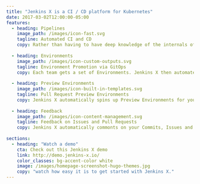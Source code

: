 ```yaml
---
title: "Jenkins X is a CI / CD platform for Kubernetes"
date: 2017-03-02T12:00:00-05:00
features:
  - heading: Pipelines
    image_path: /images/icon-fast.svg
    tagline: Automated CI and CD
    copy: Rather than having to have deep knowledge of the internals of Jenkins Pipeline, Jenkins X will default awesome pipelines for your projects that implements fully CI and CD
     
  - heading: Environments
    image_path: /images/icon-custom-outputs.svg
    tagline: Environment Promotion via GitOps
    copy: Each team gets a set of Environments. Jenkins X then automates the management of the Environments and the Promotion of new versions of Applications between Environments via GitOps
        
  - heading: Preview Environments      
    image_path: /images/icon-built-in-templates.svg
    tagline: Pull Request Preview Environments 
    copy: Jenkins X automatically spins up Preview Environments for your Pull Requests so you can get fast feedback before changes are merged to master
    
  - heading: Feedback
    image_path: /images/icon-content-management.svg
    tagline: Feedback on Issues and Pull Requests
    copy: Jenkins X automatically commonts on your Commits, Issues and Pull Requests with feeback as code is ready to be previewed, is promoted to environments or if Pull Requests are generated automatically to upgrade versions. 
      
sections:    
  - heading: "Watch a demo"
    cta: Check out this Jenkins X demo
    link: http://demo.jenkins-x.io/
    color_classes: bg-accent-color white
    image: /images/homepage-screenshot-hugo-themes.jpg
    copy: "watch how easy it is to get started with Jenkins X."
---
```


